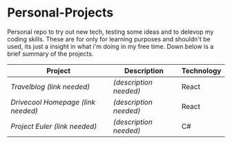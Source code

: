 # Personal-Projects

Personal repo to try out new tech, testing some ideas and to delevop my coding skills. These are for only for learning purposes and shouldn't be used, its just a insight in what i'm doing in my free time. Down below is a brief summary of the projects.

Project | Description | Technology
--- | --- | ---
*Travelblog (link needed)* | *(description needed)* | React
*Drivecool Homepage (link needed)* | *(description needed)* | React
*Project Euler (link needed)* | *(description needed)* | C#
